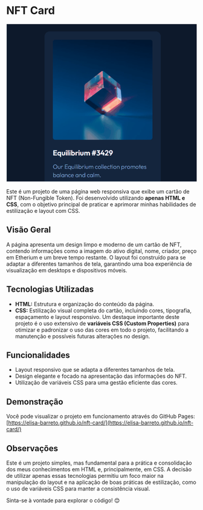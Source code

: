 
# NFT Card

![Demonstração do NFT Card](nft-card.gif)

Este é um projeto de uma página web responsiva que exibe um cartão de NFT (Non-Fungible Token). Foi desenvolvido utilizando **apenas HTML e CSS**, com o objetivo principal de praticar e aprimorar minhas habilidades de estilização e layout com CSS.

## Visão Geral

A página apresenta um design limpo e moderno de um cartão de NFT, contendo informações como a imagem do ativo digital, nome, criador, preço em Etherium e um breve tempo restante. O layout foi construído para se adaptar a diferentes tamanhos de tela, garantindo uma boa experiência de visualização em desktops e dispositivos móveis.

## Tecnologias Utilizadas

* **HTML:** Estrutura e organização do conteúdo da página.
* **CSS:** Estilização visual completa do cartão, incluindo cores, tipografia, espaçamento e layout responsivo. Um destaque importante deste projeto é o uso extensivo de **variáveis CSS (Custom Properties)** para otimizar e padronizar o uso das cores em todo o projeto, facilitando a manutenção e possíveis futuras alterações no design.

## Funcionalidades

* Layout responsivo que se adapta a diferentes tamanhos de tela.
* Design elegante e focado na apresentação das informações do NFT.
* Utilização de variáveis CSS para uma gestão eficiente das cores.

## Demonstração

Você pode visualizar o projeto em funcionamento através do GitHub Pages: [https://elisa-barreto.github.io/nft-card/](https://elisa-barreto.github.io/nft-card/)

## Observações

Este é um projeto simples, mas fundamental para a prática e consolidação dos meus conhecimentos em HTML e, principalmente, em CSS. A decisão de utilizar apenas essas tecnologias permitiu um foco maior na manipulação do layout e na aplicação de boas práticas de estilização, como o uso de variáveis CSS para manter a consistência visual.

Sinta-se à vontade para explorar o código! 😊
